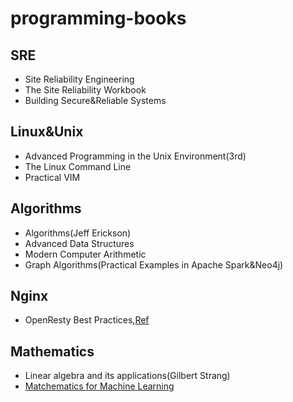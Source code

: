 # programming-books
## SRE
- Site Reliability Engineering
- The Site Reliability Workbook
- Building Secure&Reliable Systems
## Linux&Unix
- Advanced Programming in the Unix Environment(3rd)
- The Linux Command Line
- Practical VIM
## Algorithms
- Algorithms(Jeff Erickson)
- Advanced Data Structures
- Modern Computer Arithmetic
- Graph Algorithms(Practical Examples in Apache Spark&Neo4j)
## Nginx
- OpenResty Best Practices,[Ref](https://github.com/moonbingbing/openresty-best-practices)
## Mathematics
- Linear algebra and its applications(Gilbert Strang)
- [Matchematics for Machine Learning](https://mml-book.github.io/)

